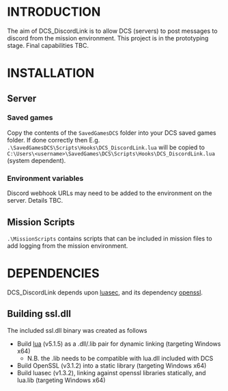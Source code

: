 
# INTRODUCTION

The aim of DCS_DiscordLink is to allow DCS (servers) to post messages to discord from the mission environment.
This project is in the prototyping stage. Final capabilities TBC.

# INSTALLATION

## Server

### Saved games
Copy the contents of the `SavedGamesDCS` folder into your DCS saved games folder. If done correctly then E.g. `.\SavedGamesDCS\Scripts\Hooks\DCS_DiscordLink.lua` will be copied to `C:\Users\<username>\SavedGames\DCS\Scripts\Hooks\DCS_DiscordLink.lua` (system dependent).

### Environment variables
Discord webhook URLs may need to be added to the environment on the server. Details TBC.

## Mission Scripts
`.\MissionScripts` contains scripts that can be included in mission files to add logging from the mission environment.

# DEPENDENCIES

DCS_DiscordLink depends upon [luasec](https://github.com/brunoos/luasec), and its dependency [openssl](https://github.com/openssl/openssl).

## Building ssl.dll
The included ssl.dll binary was created as follows
* Build [lua](https://www.lua.org/versions.html) (v5.1.5) as a .dll/.lib pair for dynamic linking (targeting Windows x64)
  - N.B. the .lib needs to be compatible with lua.dll included with DCS
* Build OpenSSL (v3.1.2) into a static library (targeting Windows x64)
* Build luasec (v1.3.2), linking against openssl libraries statically, and lua.lib (targeting Windows x64)